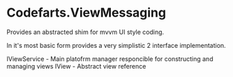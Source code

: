 # Codefarts.ViewMessaging
Provides an abstracted shim for mvvm UI style coding. 

In it's most basic form provides a very simplistic 2 interface implementation.

IViewService - Main platofrm manager responcible for constructing and managing views
IView - Abstract view reference
